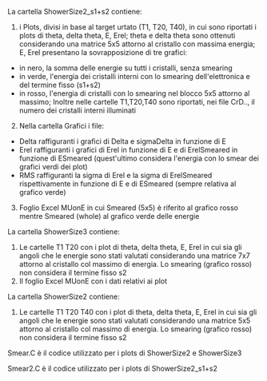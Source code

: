 La cartella ShowerSize2_s1+s2 contiene:
1) i Plots, divisi in base al target urtato (T1, T20, T40), in cui sono riportati i plots di theta, delta theta, E, Erel; 
theta e delta theta sono ottenuti considerando una matrice 5x5 attorno al cristallo con massima energia; 
E, Erel presentano la sovrapposizione di tre grafici:
- in nero, la somma delle energie su tutti i cristalli, senza smearing
- in verde, l'energia dei cristalli interni con lo smearing dell'elettronica e del termine fisso (s1+s2)
- in rosso, l'energia di cristalli con lo smearing nel blocco 5x5 attorno al massimo;
Inoltre nelle cartelle T1,T20,T40 sono riportati, nei file CrD.., il numero dei cristalli interni illuminati

2) Nella cartella Grafici i file:
- Delta raffiguranti i grafici di Delta e sigmaDelta in funzione di E
- Erel raffiguranti i grafici di Erel in funzione di E e di ErelSmeared in funzione di ESmeared (quest'ultimo considera       l'energia con lo smear dei grafici verdi dei plot)
- RMS raffiguranti la sigma di Erel e la sigma di ErelSmeared rispettivamente in funzione di E e di ESmeared (sempre relativa al grafico verde)

3) Foglio Excel MUonE in cui Smeared (5x5) è riferito al grafico rosso mentre Smeared (whole) al grafico verde delle energie

La cartella ShowerSize3 contiene:
1) Le cartelle T1 T20 con i plot di theta, delta theta, E, Erel in cui sia gli angoli che le energie sono stati valutati considerando una matrice 7x7 attorno al cristallo col massimo di energia. Lo smearing (grafico rosso) non considera il termine fisso s2
2) Il foglio Excel MUonE con i dati relativi ai plot

La cartella ShowerSize2 contiene:
1) Le cartelle T1 T20 T40 con i plot di theta, delta theta, E, Erel in cui sia gli angoli che le energie sono stati valutati considerando una matrice 5x5 attorno al cristallo col massimo di energia. Lo smearing (grafico rosso) non considera il termine fisso s2

Smear.C è il codice utilizzato per i plots di ShowerSize2 e ShowerSize3

Smear2.C è il codice utilizzato per i plots di ShowerSize2_s1+s2
